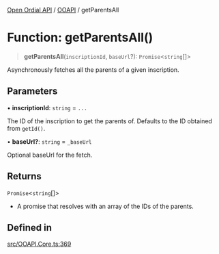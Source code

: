 [Open Ordial API](../../README.md) / [OOAPI](../README.md) / getParentsAll

# Function: getParentsAll()

> **getParentsAll**(`inscriptionId`, `baseUrl`?): `Promise`\<`string`[]\>

Asynchronously fetches all the parents of a given inscription.

## Parameters

• **inscriptionId**: `string` = `...`

The ID of the inscription to get the parents of.
                                Defaults to the ID obtained from `getId()`.

• **baseUrl?**: `string` = `_baseUrl`

Optional baseUrl for the fetch.

## Returns

`Promise`\<`string`[]\>

- A promise that resolves with an array of the IDs of the parents.

## Defined in

[src/OOAPI.Core.ts:369](https://github.com/open-ordinal/open-ordinal-api/blob/727b99edb71d9e2feb76fbc2eae8d4b22e6a8312/src/OOAPI.Core.ts#L369)
